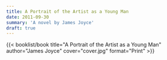 ```yaml
---
title: A Portrait of the Artist as a Young Man
date: 2011-09-30
summary: 'A novel by James Joyce'
draft: true
---
```


{{< booklist/book
title="A Portrait of the Artist as a Young Man"
author="James Joyce"
cover="cover.jpg"
format="Print" >}}
